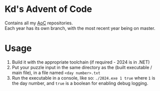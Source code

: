 # Kd's Advent of Code
Contains all my [AoC](https://adventofcode.com) repositories.  
Each year has its own branch, with the most recent year being on master.

# Usage
1. Build it with the appropriate toolchain (if required - 2024 is in .NET)
2. Put your puzzle input in the same directory as the (built executable / main file), in a file named `<day number>.txt`
3. Run the executable in a console, like so: `./2024.exe 1 true` where `1` is the day number, and `true` is a boolean for enabling debug logging.
